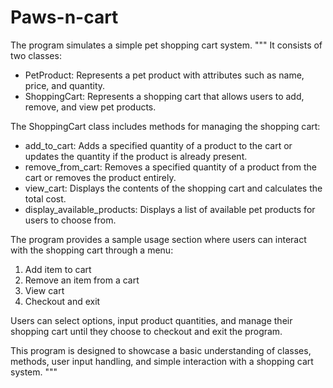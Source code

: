 # Paws-n-cart
The program simulates a simple pet shopping cart system.
"""
It consists of two classes:
- PetProduct: Represents a pet product with attributes such as name, price, and quantity.
- ShoppingCart: Represents a shopping cart that allows users to add, remove, and view pet products.

The ShoppingCart class includes methods for managing the shopping cart:
- add_to_cart: Adds a specified quantity of a product to the cart or updates the quantity if the product is already present.
- remove_from_cart: Removes a specified quantity of a product from the cart or removes the product entirely.
- view_cart: Displays the contents of the shopping cart and calculates the total cost.
- display_available_products: Displays a list of available pet products for users to choose from.

The program provides a sample usage section where users can interact with the shopping cart through a menu:
1. Add item to cart
2. Remove an item from a cart
3. View cart
4. Checkout and exit

Users can select options, input product quantities, and manage their shopping cart until they choose to checkout and exit the program.

This program is designed to showcase a basic understanding of classes, methods, user input handling, and simple interaction with a shopping cart system.
"""

